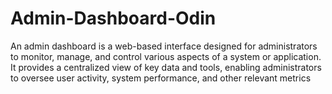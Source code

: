 # Admin-Dashboard-Odin
An admin dashboard is a web-based interface designed for administrators to monitor, manage, and control various aspects of a system or application. It provides a centralized view of key data and tools, enabling administrators to oversee user activity, system performance, and other relevant metrics
